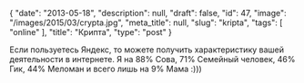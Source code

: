{
    "date": "2013-05-18",
    "description": null,
    "draft": false,
    "id": 47,
    "image": "/images/2015/03/crypta.jpg",
    "meta_title": null,
    "slug": "kripta",
    "tags": [
        "online"
    ],
    "title": "Крипта",
    "type": "post"
}


Если пользуетесь Яндекс, то можете получить характеристику вашей деятельности в интернете. Я на 88% Сова, 71% Семейный человек, 46% Гик, 44% Меломан и всего лишь на 9% Мама :)))
